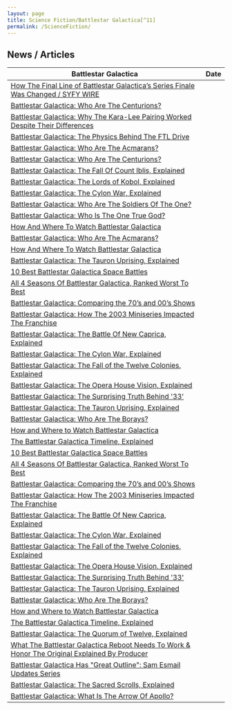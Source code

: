 ```yaml
---
layout: page
title: Science Fiction/Battlestar Galactica[^11]
permalink: /ScienceFiction/
---
```


[^11]: [What The Battlestar Galactica Reboot Needs To Work & Honor The Original Explained By Producer](https://screenrant.com/battlestar-galactica-reboot-success-original-honor-producer-explained/ )

## News / Articles 

| Battlestar Galactica | Date |
|---|---|
| [How The Final Line of Battlestar Galactica’s Series Finale Was Changed / SYFY WIRE](https://www.syfy.com/syfy-wire/how-the-final-line-of-battlestar-galacticas-series-finale-was-changed ) |
| [Battlestar Galactica: Who Are The Centurions?](https://gamerant.com/battlestar-galactica-who-are-centurions-explained/ ) |
| [Battlestar Galactica: Why The Kara-Lee Pairing Worked Despite Their Differences](https://gamerant.com/battlestar-galactica-kara-lee-pairing-romance/ ) |
| [Battlestar Galactica: The Physics Behind The FTL Drive](https://gamerant.com/battlestar-galactica-physics-behind-ftl-drive/ ) |
| [Battlestar Galactica: Who Are The Acmarans?](https://gamerant.com/battlestar-galactica-who-are-acmarans-explained/ ) |
| [Battlestar Galactica: Who Are The Centurions?](https://gamerant.com/battlestar-galactica-who-are-centurions-explained/ ) |
| [Battlestar Galactica: The Fall Of Count Iblis, Explained](https://gamerant.com/battlestar-galactica-fall-count-iblis-explained/ ) |
| [Battlestar Galactica: The Lords of Kobol, Explained](https://gamerant.com/battlestar-galactica-lords-of-kobol-explained/ ) |
| [Battlestar Galactica: The Cylon War, Explained](https://gamerant.com/battlestar-galactica-the-cylon-war-explained/ ) |
| [Battlestar Galactica: Who Are The Soldiers Of The One?](https://gamerant.com/battlestar-galactica-caprica-who-are-soldiers-of-the-one-explained/ ) |
| [Battlestar Galactica: Who Is The One True God?](https://gamerant.com/battlestar-galactica-religion-explained-one-true-god/ ) |
| [How And Where To Watch Battlestar Galactica](https://gamerant.com/how-where-battlestar-galactica-streaming/ ) |
| [Battlestar Galactica: Who Are The Acmarans?](https://gamerant.com/battlestar-galactica-who-are-acmarans-explained/ ) |
| [How And Where To Watch Battlestar Galactica](https://gamerant.com/how-where-battlestar-galactica-streaming/ ) |
| [Battlestar Galactica: The Tauron Uprising, Explained](https://gamerant.com/battlestar-galactica-caprica-tauron-uprising-explained/ ) |
| [10 Best Battlestar Galactica Space Battles](https://gamerant.com/best-battlestar-galactica-space-battles/ ) |
| [All 4 Seasons Of Battlestar Galactica, Ranked Worst To Best](https://screenrant.com/battlestar-galactica-seasons-ranked-worst-best/ ) |
| [Battlestar Galactica: Comparing the 70’s and 00’s Shows](https://gamerant.com/battlestar-galactica-comparing-70s-00s-shows-changes/ ) |
| [Battlestar Galactica: How The 2003 Miniseries Impacted The Franchise](https://gamerant.com/battlestar-galactica-2003-miniseries-impact-franchise/ ) |
| [Battlestar Galactica: The Battle Of New Caprica, Explained](https://gamerant.com/battlestar-galactica-battle-of-new-caprica-explained/ ) |
| [Battlestar Galactica: The Cylon War, Explained](https://gamerant.com/battlestar-galactica-the-cylon-war-explained/ ) |
| [Battlestar Galactica: The Fall of the Twelve Colonies, Explained](https://gamerant.com/battlestar-galactica-fall-twelve-colonies-explained/ ) |
| [Battlestar Galactica: The Opera House Vision, Explained](https://gamerant.com/battlestar-galactica-opera-house-vision-explained/ ) |
| [Battlestar Galactica: The Surprising Truth Behind '33'](https://gamerant.com/battlestar-galactica-surprising-truth-33/ ) |
| [Battlestar Galactica: The Tauron Uprising, Explained](https://gamerant.com/battlestar-galactica-caprica-tauron-uprising-explained/ ) |
| [Battlestar Galactica: Who Are The Borays?](https://gamerant.com/battlestar-galactica-who-are-borays-explained/ ) |
| [How and Where to Watch Battlestar Galactica](https://gamerant.com/how-where-battlestar-galactica-streaming/ ) |
| [The Battlestar Galactica Timeline, Explained](https://gamerant.com/battlestar-galactica-timeline-explained/ ) |
| [10 Best Battlestar Galactica Space Battles](https://gamerant.com/best-battlestar-galactica-space-battles/ ) |
| [All 4 Seasons Of Battlestar Galactica, Ranked Worst To Best](https://screenrant.com/battlestar-galactica-seasons-ranked-worst-best/ ) |
| [Battlestar Galactica: Comparing the 70’s and 00’s Shows](https://gamerant.com/battlestar-galactica-comparing-70s-00s-shows-changes/ ) |
| [Battlestar Galactica: How The 2003 Miniseries Impacted The Franchise](https://gamerant.com/battlestar-galactica-2003-miniseries-impact-franchise/ ) |
| [Battlestar Galactica: The Battle Of New Caprica, Explained](https://gamerant.com/battlestar-galactica-battle-of-new-caprica-explained/ ) |
| [Battlestar Galactica: The Cylon War, Explained](https://gamerant.com/battlestar-galactica-the-cylon-war-explained/ ) |
| [Battlestar Galactica: The Fall of the Twelve Colonies, Explained](https://gamerant.com/battlestar-galactica-fall-twelve-colonies-explained/ ) |
| [Battlestar Galactica: The Opera House Vision, Explained](https://gamerant.com/battlestar-galactica-opera-house-vision-explained/ ) |
| [Battlestar Galactica: The Surprising Truth Behind '33'](https://gamerant.com/battlestar-galactica-surprising-truth-33/ ) |
| [Battlestar Galactica: The Tauron Uprising, Explained](https://gamerant.com/battlestar-galactica-caprica-tauron-uprising-explained/ ) |
| [Battlestar Galactica: Who Are The Borays?](https://gamerant.com/battlestar-galactica-who-are-borays-explained/ ) |
| [How and Where to Watch Battlestar Galactica](https://gamerant.com/how-where-battlestar-galactica-streaming/ ) |
| [The Battlestar Galactica Timeline, Explained](https://gamerant.com/battlestar-galactica-timeline-explained/ ) |
| [Battlestar Galactica: The Quorum of Twelve, Explained](https://gamerant.com/battlestar-galactica-quorum-of-twelve-explained/ ) |
| [What The Battlestar Galactica Reboot Needs To Work & Honor The Original Explained By Producer](https://screenrant.com/battlestar-galactica-reboot-success-original-honor-producer-explained/ ) |
| [Battlestar Galactica Has "Great Outline": Sam Esmail Updates Series](https://bleedingcool.com/tv/battlestar-galactica-has-great-outline-sam-esmail-updates-series/ ) |
| [Battlestar Galactica: The Sacred Scrolls, Explained](https://gamerant.com/battlestar-galactica-sacred-scrolls-explained/ ) |
| [Battlestar Galactica: What Is The Arrow Of Apollo?](https://gamerant.com/battlestar-galactica-what-is-arrow-of-apollo-explained/ ) |
